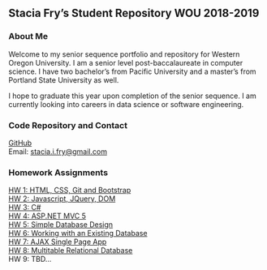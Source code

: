## Stacia Fry’s Student Repository WOU 2018-2019

### About Me
Welcome to my senior sequence portfolio and repository for Western Oregon University. I am a senior level post-baccalaureate in computer science. I have two bachelor’s from Pacific University and a master’s from Portland State University as well. 

I hope to graduate this year upon completion of the senior sequence. I am currently looking into careers in data science or software engineering.

### Code Repository and Contact

[GitHub](https://github.com/siphry/siphry.github.io)  
Email: stacia.i.fry@gmail.com

### Homework Assignments
[HW 1: HTML, CSS, Git and Bootstrap](https://siphry.github.io/HW1/HTML)  
[HW 2: Javascript, JQuery, DOM](https://siphry.github.io/HW2)  
[HW 3: C#](https://siphry.github.io/HW3)  
[HW 4: ASP.NET MVC 5](https://siphry.github.io/HW4)  
[HW 5: Simple Database Design](https://siphry.github.io/HW5)  
[HW 6: Working with an Existing Database](https://siphry.github.io/HW6)  
[HW 7: AJAX Single Page App](https://siphry.github.io/HW7)  
[HW 8: Multitable Relational Database](https://siphry.github.io/HW8)  
HW 9: TBD...  